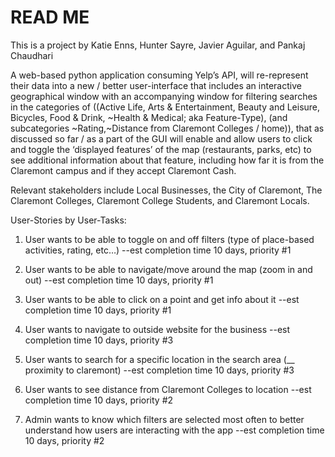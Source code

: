 # READ ME

This is a project by Katie Enns, Hunter Sayre, Javier Aguilar, and Pankaj Chaudhari

A web-based python application consuming Yelp’s API, will re-represent their data into a new / better user-interface that includes an interactive geographical window with an accompanying window for filtering searches in the categories of ((Active Life, Arts & Entertainment, Beauty and Leisure, Bicycles, Food & Drink, ~Health & Medical; aka Feature-Type), (and subcategories ~Rating,~Distance from Claremont Colleges / home)), that as discussed so far / as a part of the GUI will enable and allow users to click and toggle the ‘displayed features’ of the map (restaurants, parks, etc) to see additional information about that feature, including how far it is from the Claremont campus and if they accept Claremont Cash. 

Relevant stakeholders include Local Businesses, the City of Claremont, The Claremont Colleges, Claremont College Students, and Claremont Locals.

User-Stories by User-Tasks:
1. User wants to be able to toggle on and off filters (type of place-based activities, rating, etc…) 
--est completion time 10 days, priority #1

2. User wants to be able to navigate/move around the map (zoom in and out) 
--est completion time 10 days, priority #1

3. User wants to be able to click on a point and get info about it 
--est completion time 10 days, priority #1

4. User wants to navigate to outside website for the business 
--est completion time 10 days, priority #3

5. User wants to search for a specific location in the search area (__ proximity to claremont) 
--est completion time 10 days, priority #3

6. User wants to see distance from Claremont Colleges to location 
--est completion time 10 days, priority #2

7. Admin wants to know which filters are selected most often to better understand how users are interacting with the app 
--est completion time 10 days, priority #2

